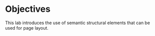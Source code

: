 # Objectives

This lab introduces the use of semantic structural elements that can be used for page layout.
